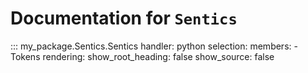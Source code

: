# Documentation for `Sentics`

::: my_package.Sentics.Sentics
    handler: python
    selection:
      members:
        - Tokens
    rendering:
      show_root_heading: false
      show_source: false
